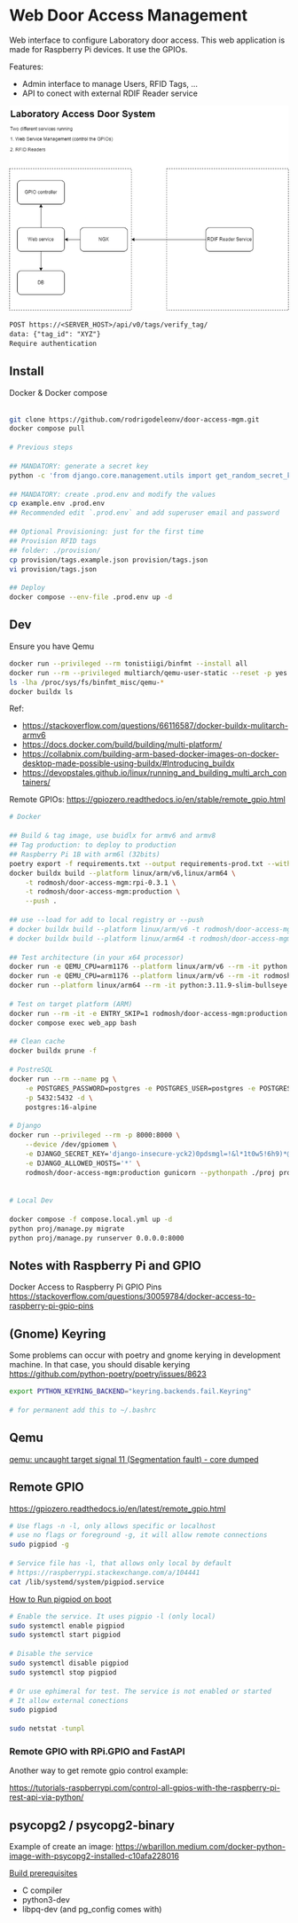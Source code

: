 # Web Door Access Management

Web interface to configure Laboratory door access.
This web application is made for Raspberry Pi devices. It use the GPIOs.

Features:

- Admin interface to manage Users, RFID Tags, ...
- API to conect with external RDIF Reader service

![Diagram 1](/docs/images/lab-door-system.drawio.png)

```txt
POST https://<SERVER_HOST>/api/v0/tags/verify_tag/
data: {"tag_id": "XYZ"}
Require authentication
```

## Install

Docker & Docker compose

```bash

git clone https://github.com/rodrigodeleonv/door-access-mgm.git
docker compose pull

# Previous steps

## MANDATORY: generate a secret key
python -c 'from django.core.management.utils import get_random_secret_key; print(get_random_secret_key())'

## MANDATORY: create .prod.env and modify the values
cp example.env .prod.env
## Recommended edit `.prod.env` and add superuser email and password

## Optional Provisioning: just for the first time
## Provision RFID tags
## folder: ./provision/
cp provision/tags.example.json provision/tags.json
vi provision/tags.json

## Deploy
docker compose --env-file .prod.env up -d
```

## Dev

Ensure you have Qemu

```bash
docker run --privileged --rm tonistiigi/binfmt --install all
docker run --rm --privileged multiarch/qemu-user-static --reset -p yes
ls -lha /proc/sys/fs/binfmt_misc/qemu-*
docker buildx ls
```

Ref:
- <https://stackoverflow.com/questions/66116587/docker-buildx-mulitarch-armv6>
- <https://docs.docker.com/build/building/multi-platform/>
- <https://collabnix.com/building-arm-based-docker-images-on-docker-desktop-made-possible-using-buildx/#Introducing_buildx>
- <https://devopstales.github.io/linux/running_and_building_multi_arch_containers/>

Remote GPIOs: <https://gpiozero.readthedocs.io/en/stable/remote_gpio.html>

```bash
# Docker

## Build & tag image, use buidlx for armv6 and armv8
## Tag production: to deploy to production
## Raspberry Pi 1B with arm6l (32bits)
poetry export -f requirements.txt --output requirements-prod.txt --without-hashes
docker buildx build --platform linux/arm/v6,linux/arm64 \
    -t rodmosh/door-access-mgm:rpi-0.3.1 \
    -t rodmosh/door-access-mgm:production \
    --push .

## use --load for add to local registry or --push
# docker buildx build --platform linux/arm/v6 -t rodmosh/door-access-mgm:rpi-0.3.1 --load .
# docker buildx build --platform linux/arm64 -t rodmosh/door-access-mgm:rpi-0.3.1 --push .

## Test architecture (in your x64 processor)
docker run -e QEMU_CPU=arm1176 --platform linux/arm/v6 --rm -it python:3.11.9-slim-bullseye uname -m
docker run -e QEMU_CPU=arm1176 --platform linux/arm/v6 --rm -it rodmosh/door-access-mgm:rpi-0.3.1 uname -m
docker run --platform linux/arm64 --rm -it python:3.11.9-slim-bullseye bash

# Test on target platform (ARM)
docker run --rm -it -e ENTRY_SKIP=1 rodmosh/door-access-mgm:production bash
docker compose exec web_app bash

## Clean cache
docker buildx prune -f

# PostreSQL
docker run --rm --name pg \
    -e POSTGRES_PASSWORD=postgres -e POSTGRES_USER=postgres -e POSTGRES_DB=postgres \
    -p 5432:5432 -d \
    postgres:16-alpine

# Django
docker run --privileged --rm -p 8000:8000 \
    --device /dev/gpiomem \
    -e DJANGO_SECRET_KEY='django-insecure-yck2)0pdsmgl=!&l*1t0w5!6h9)*@*&v)$%a8(07@8-+=!gvd9' \
    -e DJANGO_ALLOWED_HOSTS='*' \
    rodmosh/door-access-mgm:production gunicorn --pythonpath ./proj proj.wsgi --bind 0.0.0.0:8000


# Local Dev

docker compose -f compose.local.yml up -d
python proj/manage.py migrate
python proj/manage.py runserver 0.0.0.0:8000
```

## Notes with Raspberry Pi and GPIO

Docker Access to Raspberry Pi GPIO Pins
<https://stackoverflow.com/questions/30059784/docker-access-to-raspberry-pi-gpio-pins>


## (Gnome) Keyring

Some problems can occur with poetry and gnome kerying in development machine. In that case, you should disable kerying
<https://github.com/python-poetry/poetry/issues/8623>

```bash
export PYTHON_KEYRING_BACKEND="keyring.backends.fail.Keyring"

# for permanent add this to ~/.bashrc
```

## Qemu

[qemu: uncaught target signal 11 (Segmentation fault) - core dumped](https://github.com/docker/buildx/issues/1170)

## Remote GPIO

<https://gpiozero.readthedocs.io/en/latest/remote_gpio.html>

```bash
# Use flags -n -l, only allows specific or localhost
# use no flags or foreground -g, it will allow remote connections
sudo pigpiod -g

# Service file has -l, that allows only local by default
# https://raspberrypi.stackexchange.com/a/104441
cat /lib/systemd/system/pigpiod.service
```

[How to Run pigpiod on boot](https://raspberrypi.stackexchange.com/questions/70568/how-to-run-pigpiod-on-boot)

```bash
# Enable the service. It uses pigpio -l (only local)
sudo systemctl enable pigpiod
sudo systemctl start pigpiod

# Disable the service
sudo systemctl disable pigpiod
sudo systemctl stop pigpiod

# Or use ephimeral for test. The service is not enabled or started
# It allow external conections
sudo pigpiod

sudo netstat -tunpl
```

### Remote GPIO with RPi.GPIO and FastAPI

Another way to get remote gpio control example:

<https://tutorials-raspberrypi.com/control-all-gpios-with-the-raspberry-pi-rest-api-via-python/>

## psycopg2 / psycopg2-binary

Example of create an image: <https://wbarillon.medium.com/docker-python-image-with-psycopg2-installed-c10afa228016>

[Build prerequisites](https://www.psycopg.org/docs/install.html#build-prerequisites)

- C compiler
- python3-dev
- libpq-dev (and pg_config comes with)
